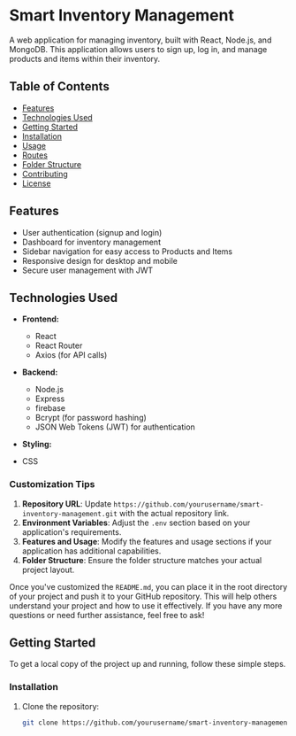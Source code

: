 # Smart Inventory Management

A web application for managing inventory, built with React, Node.js, and MongoDB. This application allows users to sign up, log in, and manage products and items within their inventory.

## Table of Contents

- [Features](#features)
- [Technologies Used](#technologies-used)
- [Getting Started](#getting-started)
- [Installation](#installation)
- [Usage](#usage)
- [Routes](#routes)
- [Folder Structure](#folder-structure)
- [Contributing](#contributing)
- [License](#license)

## Features

- User authentication (signup and login)
- Dashboard for inventory management
- Sidebar navigation for easy access to Products and Items
- Responsive design for desktop and mobile
- Secure user management with JWT

## Technologies Used

- **Frontend:**
  - React
  - React Router
  - Axios (for API calls)
  
- **Backend:**
  - Node.js
  - Express
  - firebase 
  - Bcrypt (for password hashing)
  - JSON Web Tokens (JWT) for authentication
  
- **Styling:**
- CSS

### Customization Tips

1. **Repository URL**: Update `https://github.com/yourusername/smart-inventory-management.git` with the actual repository link.
2. **Environment Variables**: Adjust the `.env` section based on your application's requirements.
3. **Features and Usage**: Modify the features and usage sections if your application has additional capabilities.
4. **Folder Structure**: Ensure the folder structure matches your actual project layout.

Once you've customized the `README.md`, you can place it in the root directory of your project and push it to your GitHub repository. This will help others understand your project and how to use it effectively. If you have any more questions or need further assistance, feel free to ask!
## Getting Started

To get a local copy of the project up and running, follow these simple steps.

### Installation

1. Clone the repository:
   ```bash
   git clone https://github.com/yourusername/smart-inventory-management.git
